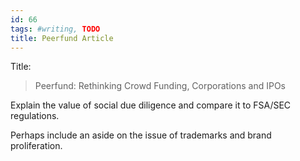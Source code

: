 ```yaml
---
id: 66
tags: #writing, TODO
title: Peerfund Article
---
```


Title:

> Peerfund: Rethinking Crowd Funding, Corporations and IPOs

Explain the value of social due diligence and compare it to FSA/SEC regulations.

Perhaps include an aside on the issue of trademarks and brand proliferation.